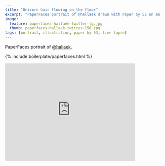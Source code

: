 ```yaml
---
title: "Unicorn hair flowing on the floor"
excerpt: "PaperFaces portrait of @hallaek drawn with Paper by 53 on an iPad."
image: 
  feature: paperfaces-hallaek-twitter-lg.jpg
  thumb: paperfaces-hallaek-twitter-150.jpg
tags: [portrait, illustration, paper by 53, time lapse]
---
```


PaperFaces portrait of [@hallaek](http://twitter.com/hallaek).

{% include boilerplate/paperfaces.html %}

<iframe width="420" height="315" src="http://www.youtube.com/embed/RlvDlCAjWsk" frameborder="0"> </iframe>
